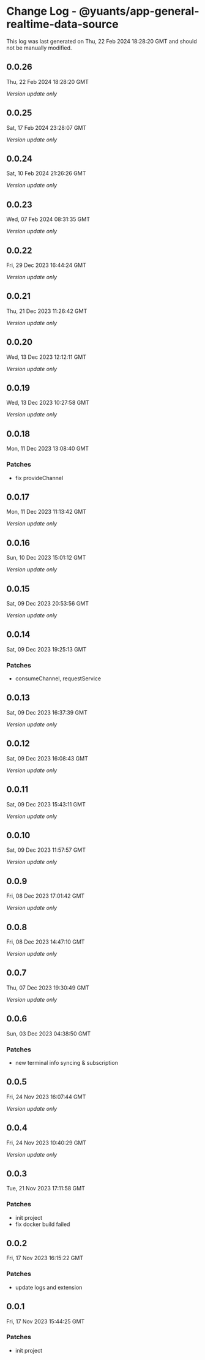 # Change Log - @yuants/app-general-realtime-data-source

This log was last generated on Thu, 22 Feb 2024 18:28:20 GMT and should not be manually modified.

## 0.0.26
Thu, 22 Feb 2024 18:28:20 GMT

_Version update only_

## 0.0.25
Sat, 17 Feb 2024 23:28:07 GMT

_Version update only_

## 0.0.24
Sat, 10 Feb 2024 21:26:26 GMT

_Version update only_

## 0.0.23
Wed, 07 Feb 2024 08:31:35 GMT

_Version update only_

## 0.0.22
Fri, 29 Dec 2023 16:44:24 GMT

_Version update only_

## 0.0.21
Thu, 21 Dec 2023 11:26:42 GMT

_Version update only_

## 0.0.20
Wed, 13 Dec 2023 12:12:11 GMT

_Version update only_

## 0.0.19
Wed, 13 Dec 2023 10:27:58 GMT

_Version update only_

## 0.0.18
Mon, 11 Dec 2023 13:08:40 GMT

### Patches

- fix provideChannel

## 0.0.17
Mon, 11 Dec 2023 11:13:42 GMT

_Version update only_

## 0.0.16
Sun, 10 Dec 2023 15:01:12 GMT

_Version update only_

## 0.0.15
Sat, 09 Dec 2023 20:53:56 GMT

_Version update only_

## 0.0.14
Sat, 09 Dec 2023 19:25:13 GMT

### Patches

- consumeChannel, requestService

## 0.0.13
Sat, 09 Dec 2023 16:37:39 GMT

_Version update only_

## 0.0.12
Sat, 09 Dec 2023 16:08:43 GMT

_Version update only_

## 0.0.11
Sat, 09 Dec 2023 15:43:11 GMT

_Version update only_

## 0.0.10
Sat, 09 Dec 2023 11:57:57 GMT

_Version update only_

## 0.0.9
Fri, 08 Dec 2023 17:01:42 GMT

_Version update only_

## 0.0.8
Fri, 08 Dec 2023 14:47:10 GMT

_Version update only_

## 0.0.7
Thu, 07 Dec 2023 19:30:49 GMT

_Version update only_

## 0.0.6
Sun, 03 Dec 2023 04:38:50 GMT

### Patches

- new terminal info syncing & subscription

## 0.0.5
Fri, 24 Nov 2023 16:07:44 GMT

_Version update only_

## 0.0.4
Fri, 24 Nov 2023 10:40:29 GMT

_Version update only_

## 0.0.3
Tue, 21 Nov 2023 17:11:58 GMT

### Patches

- init project
- fix docker build failed

## 0.0.2
Fri, 17 Nov 2023 16:15:22 GMT

### Patches

- update logs and extension

## 0.0.1
Fri, 17 Nov 2023 15:44:25 GMT

### Patches

- init project

